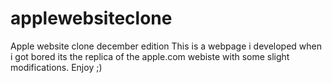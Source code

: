 # applewebsiteclone
Apple website clone december edition
This is a webpage i developed when i got bored its the replica of the apple.com webiste with some slight modifications. 
Enjoy ;)
